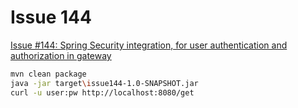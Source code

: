 # Issue 144

[Issue #144: Spring Security integration, for user authentication and authorization in gateway](https://github.com/spring-cloud/spring-cloud-gateway/issues/144)

```bash
mvn clean package
java -jar target\issue144-1.0-SNAPSHOT.jar
curl -u user:pw http://localhost:8080/get
```